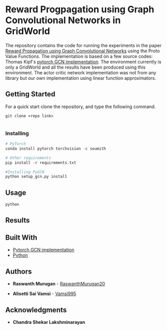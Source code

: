 # Reward Progpagation using Graph Convolutional Networks in GridWorld

The repository contains the code for running the experiments in the paper [Reward Propagation using Graph Convolutional Networks](https://arxiv.org/abs/2010.02474) using the Proto Value Functions. The implementation is based on a few source codes: Thomas Kipf's [pytorch GCN implementation](https://github.com/tkipf/pygcn). The environment currently is only a GridWorld and all the results have been produced using this environment. The actor critic network implementation was not from any library but our own implementation using linear function approximators.

## Getting Started

For a quick start clone the repository, and type the following command.
```
git clone <repo link>
```

```

```


### Installing

```python
# PyTorch
conda install pytorch torchvision -c soumith

# Other requirements
pip install -r requirements.txt

#Installing PyGCN
python setup_gcn.py install
```



## Usage

```
python
```

## Results



## Built With

* [Pytorch GCN implementation](https://github.com/tkipf/pygcn)
* [Python](https://python.org)

## Authors

* **Raswanth Murugan** - [RaswanthMurugan20](https://github.com/RaswanthMurugan20)

* **Alisetti Sai Vamsi** - [Vamsi995](https://github.com/Vamsi995)

## Acknowledgments

* **Chandra Shekar Lakshminarayan**
